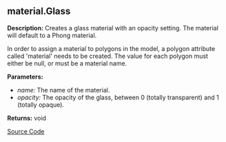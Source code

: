 ## material.Glass  
  
  
**Description:** Creates a glass material with an opacity setting. The material will default to a Phong material.


In order to assign a material to polygons in the model, a polygon attribute called 'material'
needs to be created. The value for each polygon must either be null, or must be a material name.

  
  
**Parameters:**  
  * *name:* The name of the material.  
  * *opacity:* The opacity of the glass, between 0 (totally transparent) and 1 (totally opaque).  
  
**Returns:** void  

[Source Code](https://github.com/design-automation/mobius-sim-funcs/blob/main/src/modules/functions/material/Glass.ts) 